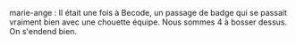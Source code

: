 marie-ange : Il était une fois à Becode, un passage de badge qui se passait vraiment bien avec une chouette équipe. Nous sommes 4  à bosser dessus. On s'endend bien.

